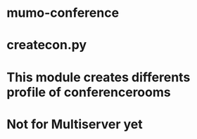 # mumo-conference


# createcon.py
# This module creates differents profile of conferencerooms
# Not for Multiserver yet


